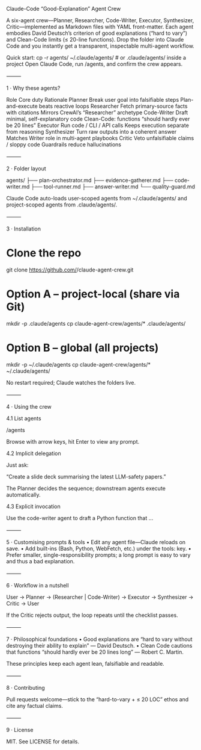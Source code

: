 Claude-Code “Good-Explanation” Agent Crew

A six-agent crew—Planner, Researcher, Code-Writer, Executor, Synthesizer, Critic—implemented as Markdown files with YAML front-matter. Each agent embodies David Deutsch’s criterion of good explanations (“hard to vary”) and Clean-Code limits (≤ 20-line functions). Drop the folder into Claude Code and you instantly get a transparent, inspectable multi-agent workflow.

Quick start:
cp -r agents/ ~/.claude/agents/   # or .claude/agents/ inside a project
Open Claude Code, run /agents, and confirm the crew appears.

⸻

1 · Why these agents?

Role	Core duty	Rationale
Planner	Break user goal into falsifiable steps	Plan-and-execute beats reactive loops
Researcher	Fetch primary-source facts with citations	Mirrors CrewAI’s “Researcher” archetype
Code-Writer	Draft minimal, self-explanatory code	Clean-Code: functions “should hardly ever be 20 lines”
Executor	Run code / CLI / API calls	Keeps execution separate from reasoning
Synthesizer	Turn raw outputs into a coherent answer	Matches Writer role in multi-agent playbooks
Critic	Veto unfalsifiable claims / sloppy code	Guardrails reduce hallucinations


⸻

2 · Folder layout

agents/
├── plan-orchestrator.md
├── evidence-gatherer.md
├── code-writer.md
├── tool-runner.md
├── answer-writer.md
└── quality-guard.md

Claude Code auto-loads user-scoped agents from ~/.claude/agents/ and project-scoped agents from .claude/agents/.

⸻

3 · Installation

# Clone the repo
git clone https://github.com/<you>/claude-agent-crew.git

# Option A – project-local (share via Git)
mkdir -p .claude/agents
cp claude-agent-crew/agents/* .claude/agents/

# Option B – global (all projects)
mkdir -p ~/.claude/agents
cp claude-agent-crew/agents/* ~/.claude/agents/

No restart required; Claude watches the folders live.

⸻

4 · Using the crew

4.1 List agents

/agents

Browse with arrow keys, hit Enter to view any prompt.

4.2 Implicit delegation

Just ask:

“Create a slide deck summarising the latest LLM-safety papers.”

The Planner decides the sequence; downstream agents execute automatically.

4.3 Explicit invocation

Use the code-writer agent to draft a Python function that …


⸻

5 · Customising prompts & tools
	•	Edit any agent file—Claude reloads on save.
	•	Add built-ins (Bash, Python, WebFetch, etc.) under the tools: key.
	•	Prefer smaller, single-responsibility prompts; a long prompt is easy to vary and thus a bad explanation.

⸻

6 · Workflow in a nutshell

User → Planner → (Researcher | Code-Writer) → Executor → Synthesizer → Critic → User

If the Critic rejects output, the loop repeats until the checklist passes.

⸻

7 · Philosophical foundations
	•	Good explanations are “hard to vary without destroying their ability to explain” — David Deutsch.
	•	Clean Code cautions that functions “should hardly ever be 20 lines long” — Robert C. Martin.

These principles keep each agent lean, falsifiable and readable.

⸻

8 · Contributing

Pull requests welcome—stick to the “hard-to-vary + ≤ 20 LOC” ethos and cite any factual claims.

⸻

9 · License

MIT. See LICENSE for details.

